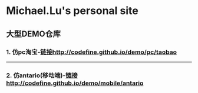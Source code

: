 # Michael.Lu's personal site
## 大型DEMO仓库

### 1. 仿pc淘宝-[链接http://codefine.github.io/demo/pc/taobao](http://codefine.github.io/demo/pc/taobao)
***
### 2. 仿antario(移动端)-[链接http://codefine.github.io/demo/mobile/antario](http://codefine.github.io/demo/mobile/antario)
